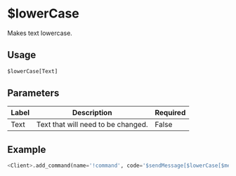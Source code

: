 # $lowerCase
Makes text lowercase.

## Usage
```py
$lowerCase[Text]
```

## Parameters
| Label | Description | Required |
| ----- | ----------- | -------- |
| Text | Text that will need to be changed. | False |

## Example
```py
<Client>.add_command(name='!command', code='$sendMessage[$lowerCase[$message]]')
```
